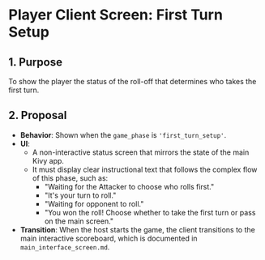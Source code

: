 # Player Client Screen: First Turn Setup

## 1. Purpose

To show the player the status of the roll-off that determines who takes the first turn.

## 2. Proposal

- **Behavior**: Shown when the `game_phase` is `'first_turn_setup'`.
- **UI**:
  - A non-interactive status screen that mirrors the state of the main Kivy app.
  - It must display clear instructional text that follows the complex flow of this phase, such as:
    - "Waiting for the Attacker to choose who rolls first."
    - "It's your turn to roll."
    - "Waiting for opponent to roll."
    - "You won the roll! Choose whether to take the first turn or pass on the main screen."
- **Transition**: When the host starts the game, the client transitions to the main interactive scoreboard, which is documented in `main_interface_screen.md`.
